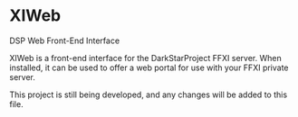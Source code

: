 # XIWeb
DSP Web Front-End Interface

XIWeb is a front-end interface for the DarkStarProject FFXI server. When installed, it can be used to offer a web portal for
use with your FFXI private server.

This project is still being developed, and any changes will be added to this file.
